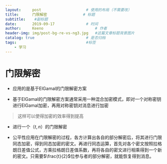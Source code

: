 ```yaml
---
layout:     post   				    # 使用的布局（不需要改）
title:      门限解密 				# 标题 
subtitle:    #副标题
date:       2019-09-17 				# 时间
author:     Keeno 						# 作者
header-img: img/post-bg-re-vs-ng3.jpg 	#这篇文章标题背景图片
catalog: true 						# 是否归档
tags:								#标签
    - 学习
---
```

# 门限解密

- 应用的是基于ElGamal的门限解密方案

- 基于ElGamal的门限解密方案通常采用一种混合加密模式，即对一个对称密钥进行ElGamal加密，再用对称密钥对消息进行加密

> 这样可以使得加密的效率得到提高

- 进行一个$（t , n）$的门限解密

- 公平性应用在门限解密的过程，各方计算出各自的部分解密后，将其进行门限同态加密，得到同态加密的密文。再进行同态运算，首先对各个密文按照拉格朗日差值公式，方乘拉格朗日差值系数，再将各自的密文进行相乘得到一个新的密文。只需要$\frac{t}{2}$位参与者的部分解密，就能恢复得到消息。
